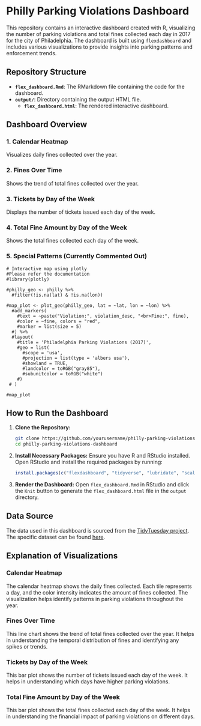 # Philly Parking Violations Dashboard

This repository contains an interactive dashboard created with R, visualizing the number of parking violations and total fines collected each day in 2017 for the city of Philadelphia. The dashboard is built using `flexdashboard` and includes various visualizations to provide insights into parking patterns and enforcement trends.

## Repository Structure

- **`flex_dashboard.Rmd`**: The RMarkdown file containing the code for the dashboard.
- **`output/`**: Directory containing the output HTML file.
  - **`flex_dashboard.html`**: The rendered interactive dashboard.

## Dashboard Overview

### 1. Calendar Heatmap
Visualizes daily fines collected over the year.

### 2. Fines Over Time
Shows the trend of total fines collected over the year.

### 3. Tickets by Day of the Week
Displays the number of tickets issued each day of the week.

### 4. Total Fine Amount by Day of the Week
Shows the total fines collected each day of the week.

### 5. Special Patterns (Currently Commented Out)

```{r}
# Interactive map using plotly
#Please refer the documentation
#library(plotly)

#philly_geo <- philly %>% 
  #filter(!is.na(lat) & !is.na(lon))

#map_plot <- plot_geo(philly_geo, lat = ~lat, lon = ~lon) %>%
  #add_markers(
    #text = ~paste("Violation:", violation_desc, "<br>Fine:", fine),
    #color = ~fine, colors = "red",
    #marker = list(size = 5)
  #) %>%
  #layout(
    #title = 'Philadelphia Parking Violations (2017)',
    #geo = list(
      #scope = 'usa',
      #projection = list(type = 'albers usa'),
      #showland = TRUE,
      #landcolor = toRGB("gray85"),
      #subunitcolor = toRGB("white")
    #)
 # )

#map_plot
```


## How to Run the Dashboard

1. **Clone the Repository:**
   ```sh
   git clone https://github.com/yourusername/philly-parking-violations-dashboard.git
   cd philly-parking-violations-dashboard
   ```

2. **Install Necessary Packages:**
   Ensure you have R and RStudio installed. Open RStudio and install the required packages by running:
   ```r
   install.packages(c("flexdashboard", "tidyverse", "lubridate", "scales", "viridis"))
   ```

3. **Render the Dashboard:**
   Open `flex_dashboard.Rmd` in RStudio and click the `Knit` button to generate the `flex_dashboard.html` file in the `output` directory.

## Data Source

The data used in this dashboard is sourced from the [TidyTuesday project](https://github.com/rfordatascience/tidytuesday). The specific dataset can be found [here](https://raw.githubusercontent.com/rfordatascience/tidytuesday/master/data/2019/2019-12-03/tickets.csv).

## Explanation of Visualizations

### Calendar Heatmap
The calendar heatmap shows the daily fines collected. Each tile represents a day, and the color intensity indicates the amount of fines collected. The visualization helps identify patterns in parking violations throughout the year.

### Fines Over Time
This line chart shows the trend of total fines collected over the year. It helps in understanding the temporal distribution of fines and identifying any spikes or trends.

### Tickets by Day of the Week
This bar plot shows the number of tickets issued each day of the week. It helps in understanding which days have higher parking violations.

### Total Fine Amount by Day of the Week
This bar plot shows the total fines collected each day of the week. It helps in understanding the financial impact of parking violations on different days.
